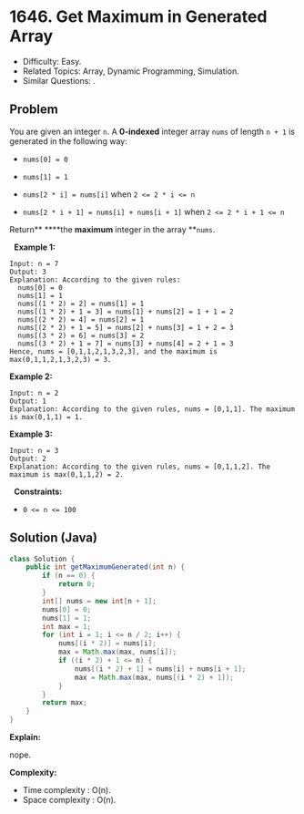 # 1646. Get Maximum in Generated Array

- Difficulty: Easy.
- Related Topics: Array, Dynamic Programming, Simulation.
- Similar Questions: .

## Problem

You are given an integer ```n```. A **0-indexed** integer array ```nums``` of length ```n + 1``` is generated in the following way:


	
- ```nums[0] = 0```
	
- ```nums[1] = 1```
	
- ```nums[2 * i] = nums[i]``` when ```2 <= 2 * i <= n```
	
- ```nums[2 * i + 1] = nums[i] + nums[i + 1]``` when ```2 <= 2 * i + 1 <= n```


Return** ****the **maximum** integer in the array **```nums```​​​.

 
**Example 1:**

```
Input: n = 7
Output: 3
Explanation: According to the given rules:
  nums[0] = 0
  nums[1] = 1
  nums[(1 * 2) = 2] = nums[1] = 1
  nums[(1 * 2) + 1 = 3] = nums[1] + nums[2] = 1 + 1 = 2
  nums[(2 * 2) = 4] = nums[2] = 1
  nums[(2 * 2) + 1 = 5] = nums[2] + nums[3] = 1 + 2 = 3
  nums[(3 * 2) = 6] = nums[3] = 2
  nums[(3 * 2) + 1 = 7] = nums[3] + nums[4] = 2 + 1 = 3
Hence, nums = [0,1,1,2,1,3,2,3], and the maximum is max(0,1,1,2,1,3,2,3) = 3.
```

**Example 2:**

```
Input: n = 2
Output: 1
Explanation: According to the given rules, nums = [0,1,1]. The maximum is max(0,1,1) = 1.
```

**Example 3:**

```
Input: n = 3
Output: 2
Explanation: According to the given rules, nums = [0,1,1,2]. The maximum is max(0,1,1,2) = 2.
```

 
**Constraints:**


	
- ```0 <= n <= 100```



## Solution (Java)

```java
class Solution {
    public int getMaximumGenerated(int n) {
        if (n == 0) {
            return 0;
        }
        int[] nums = new int[n + 1];
        nums[0] = 0;
        nums[1] = 1;
        int max = 1;
        for (int i = 1; i <= n / 2; i++) {
            nums[(i * 2)] = nums[i];
            max = Math.max(max, nums[i]);
            if ((i * 2) + 1 <= n) {
                nums[(i * 2) + 1] = nums[i] + nums[i + 1];
                max = Math.max(max, nums[(i * 2) + 1]);
            }
        }
        return max;
    }
}
```

**Explain:**

nope.

**Complexity:**

* Time complexity : O(n).
* Space complexity : O(n).
